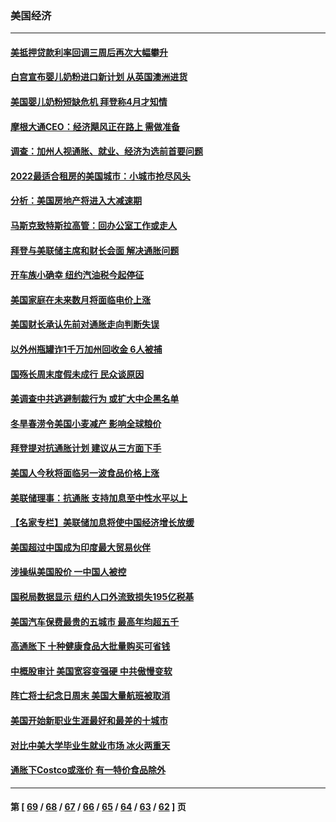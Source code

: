 ### 美国经济
---
#### [美抵押贷款利率回调三周后再次大幅攀升](../../pages/ncid1078158/n13750643.md) 
#### [白宫宣布婴儿奶粉进口新计划 从英国澳洲进货](../../pages/ncid1078158/n13750585.md) 
#### [美国婴儿奶粉短缺危机 拜登称4月才知情](../../pages/ncid1078158/n13750499.md) 
#### [摩根大通CEO：经济飓风正在路上 需做准备](../../pages/ncid1078158/n13750434.md) 
#### [调查：加州人视通胀、就业、经济为选前首要问题](../../pages/ncid1078158/n13750530.md) 
#### [2022最适合租房的美国城市：小城市抢尽风头](../../pages/ncid1078158/n13750348.md) 
#### [分析：美国房地产将进入大减速期](../../pages/ncid1078158/n13750341.md) 
#### [马斯克致特斯拉高管：回办公室工作或走人](../../pages/ncid1078158/n13750253.md) 
#### [拜登与美联储主席和财长会面 解决通胀问题](../../pages/ncid1078158/n13750034.md) 
#### [开车族小确幸 纽约汽油税今起停征](../../pages/ncid1078158/n13749846.md) 
#### [美国家庭在未来数月将面临电价上涨](../../pages/ncid1078158/n13749694.md) 
#### [美国财长承认先前对通胀走向判断失误](../../pages/ncid1078158/n13749689.md) 
#### [以外州瓶罐诈1千万加州回收金 6人被捕](../../pages/ncid1078158/n13749724.md) 
#### [国殇长周末度假未成行 民众谈原因](../../pages/ncid1078158/n13749682.md) 
#### [美调查中共逃避制裁行为 或扩大中企黑名单](../../pages/ncid1078158/n13749587.md) 
#### [冬旱春涝令美国小麦减产 影响全球粮价](../../pages/ncid1078158/n13748815.md) 
#### [拜登提对抗通胀计划 建议从三方面下手](../../pages/ncid1078158/n13749481.md) 
#### [美国人今秋将面临另一波食品价格上涨](../../pages/ncid1078158/n13749286.md) 
#### [美联储理事：抗通胀 支持加息至中性水平以上](../../pages/ncid1078158/n13748944.md) 
#### [【名家专栏】美联储加息将使中国经济增长放缓](../../pages/ncid1078158/n13748603.md) 
#### [美国超过中国成为印度最大贸易伙伴](../../pages/ncid1078158/n13748379.md) 
#### [涉操纵美国股价 一中国人被控](../../pages/ncid1078158/n13748348.md) 
#### [国税局数据显示 纽约人口外流致损失195亿税基](../../pages/ncid1078158/n13748350.md) 
#### [美国汽车保费最贵的五城市 最高年均超五千](../../pages/ncid1078158/n13747102.md) 
#### [高通胀下 十种健康食品大批量购买可省钱](../../pages/ncid1078158/n13746362.md) 
#### [中概股审计 美国宽容变强硬 中共傲慢变软](../../pages/ncid1078158/n13747819.md) 
#### [阵亡将士纪念日周末 美国大量航班被取消](../../pages/ncid1078158/n13747596.md) 
#### [美国开始新职业生涯最好和最差的十城市](../../pages/ncid1078158/n13746342.md) 
#### [对比中美大学毕业生就业市场 冰火两重天](../../pages/ncid1078158/n13747528.md) 
#### [通胀下Costco或涨价 有一特价食品除外](../../pages/ncid1078158/n13747505.md) 

---
#### 第 [ [69](./69.md) / [68](./68.md) / [67](./67.md) / [66](./66.md) / [65](./65.md) / [64](./64.md) / [63](./63.md) / [62](./62.md) ] 页
